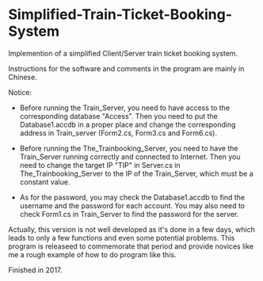 # Simplified-Train-Ticket-Booking-System
Implemention of a  simplified Client/Server train ticket booking system.

Instructions for the software and comments in the program are mainly in Chinese.


Notice:

- Before running the Train_Server, you need to have access to the corresponding database "Access". Then you need to put the Database1.accdb in a proper place and change the corresponding address in Train_server (Form2.cs, Form3.cs and Form6.cs). 

- Before running the The_Trainbooking_Server, you need to have the Train_Server running correctly and connected to Internet. Then you need to change the target IP "TIP" in Server.cs in The_Trainbooking_Server to the IP of the Train_Server, which must be a constant value.

- As for the password, you may check the Database1.accdb to find the username and the password for each account. You may also need to check Form1.cs in Train_Server to find the password for the server.

Actually, this version is not well developed as it's done in a few days, which leads to only a few functions and even some potential problems. This program is releaseed to commemorate that period and provide novices like me a rough example of how to do program like this.


Finished in 2017.
